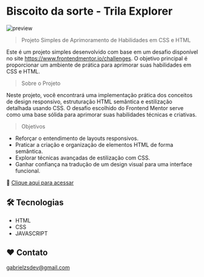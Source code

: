 # Biscoito da sorte - Trila Explorer

![preview](./image/preview.png)

> Projeto Simples de Aprimoramento de Habilidades em CSS e HTML

Este é um projeto simples desenvolvido com base em um desafio disponível no site https://www.frontendmentor.io/challenges. O objetivo principal é proporcionar um ambiente de prática para aprimorar suas habilidades em CSS e HTML.

> Sobre o Projeto

Neste projeto, você encontrará uma implementação prática dos conceitos de design responsivo, estruturação HTML semântica e estilização detalhada usando CSS. O desafio escolhido do Frontend Mentor serve como uma base sólida para aprimorar suas habilidades técnicas e criativas.

> Objetivos

- Reforçar o entendimento de layouts responsivos.
- Praticar a criação e organização de elementos HTML de forma semântica.
- Explorar técnicas avançadas de estilização com CSS.
- Ganhar confiança na tradução de um design visual para uma interface funcional.

🔗 [Clique aqui para acessar](https://gabrielzacariassoler.github.io/QR-CODE-SIMPLES/)

## 🛠️ Tecnologias

- HTML
- CSS
- JAVASCRIPT

## ❤️ Contato

gabrielzsdev@gmail.com
